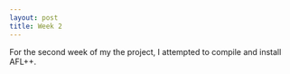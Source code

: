 ```yaml
---
layout: post
title: Week 2
---
```


For the second week of my the project, I attempted to compile and install AFL++. 
